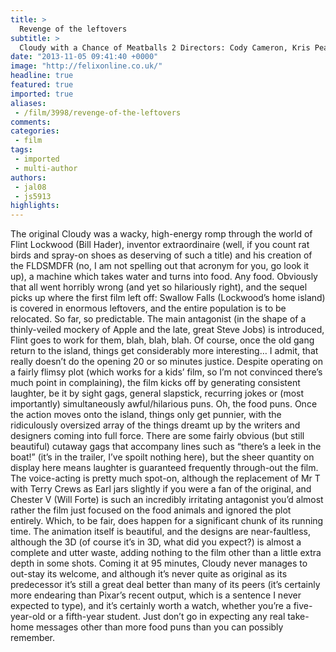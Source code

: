 ```yaml
---
title: >
  Revenge of the leftovers
subtitle: >
  Cloudy with a Chance of Meatballs 2 Directors: Cody Cameron, Kris Pearn Writers: Judi Barrett, Ron Barrett, John Francis Daley, Jonathan M. Goldstein, Phil Lord, Chris Miller, Erica Rivinoja Starring: (voices) Bill Hader, Anna Faris, James Caan, Will Forte, Andy Samberg, Benjamin Bratt, Neil Patric
date: "2013-11-05 09:41:40 +0000"
image: "http://felixonline.co.uk/"
headline: true
featured: true
imported: true
aliases:
 - /film/3998/revenge-of-the-leftovers
comments:
categories:
 - film
tags:
 - imported
 - multi-author
authors:
 - jal08
 - js5913
highlights:
---
```


The original Cloudy was a wacky, high-energy romp through the world of Flint Lockwood (Bill Hader), inventor extraordinaire (well, if you count rat birds and spray-on shoes as deserving of such a title) and his creation of the FLDSMDFR (no, I am not spelling out that acronym for you, go look it up), a machine which takes water and turns into food. Any food.
 Obviously that all went horribly wrong (and yet so hilariously right), and the sequel picks up where the first film left off: Swallow Falls (Lockwood’s home island) is covered in enormous leftovers, and the entire population is to be relocated. So far, so predictable. The main antagonist (in the shape of a thinly-veiled mockery of Apple and the late, great Steve Jobs) is introduced, Flint goes to work for them, blah, blah, blah. Of course, once the old gang return to the island, things get considerably more interesting…
 I admit, that really doesn’t do the opening 20 or so minutes justice. Despite operating on a fairly flimsy plot (which works for a kids’ film, so I’m not convinced there’s much point in complaining), the film kicks off by generating consistent laughter, be it by sight gags, general slapstick, recurring jokes or (most importantly) simultaneously awful/hilarious puns. Oh, the food puns. Once the action moves onto the island, things only get punnier, with the ridiculously oversized array of the things dreamt up by the writers and designers coming into full force. There are some fairly obvious (but still beautiful) cutaway gags that accompany lines such as “there’s a leek in the boat!” (it’s in the trailer, I’ve spoilt nothing here), but the sheer quantity on display here means laughter is guaranteed frequently through-out the film.
 The voice-acting is pretty much spot-on, although the replacement of Mr T with Terry Crews as Earl jars slightly if you were a fan of the original, and Chester V (Will Forte) is such an incredibly irritating antagonist you’d almost rather the film just focused on the food animals and ignored the plot entirely. Which, to be fair, does happen for a significant chunk of its running time.
 The animation itself is beautiful, and the designs are near-faultless, although the 3D (of course it’s in 3D, what did you expect?) is almost a complete and utter waste, adding nothing to the film other than a little extra depth in some shots.
 Coming it at 95 minutes, Cloudy never manages to out-stay its welcome, and although it’s never quite as original as its predecessor it’s still a great deal better than many of its peers (it’s certainly more endearing than Pixar’s recent output, which is a sentence I never expected to type), and it’s certainly worth a watch, whether you’re a five-year-old or a fifth-year student. Just don’t go in expecting any real take-home messages other than more food puns than you can possibly remember.
